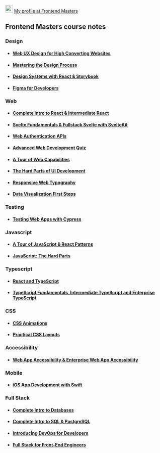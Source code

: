 <img src="https://frontendmasters.com/static-assets/core/m-transparent.webp" width="24"/> [My profile at Frontend Masters](https://frontendmasters.com/u/villivald/)

## Frontend Masters course notes

### Design
- #### [Web UX Design for High Converting Websites](https://github.com/villivald/frontendmasters/tree/main/Web_UX_Design)
- #### [Mastering the Design Process](https://github.com/villivald/frontendmasters/tree/main/Design_Process)
- #### [Design Systems with React & Storybook](https://github.com/villivald/frontendmasters/tree/main/DesignSystems_Storybook)
- #### [Figma for Developers](https://github.com/villivald/frontendmasters/tree/main/Figma)
### Web
- #### [Complete Intro to React & Intermediate React](https://github.com/villivald/frontendmasters/tree/main/React)
- #### [Svelte Fundamentals & Fullstack Svelte with SvelteKit](https://github.com/villivald/frontendmasters/tree/main/Svelte)
- #### [Web Authentication APIs](https://github.com/villivald/frontendmasters/tree/main/Web_Authentication)
- #### [Advanced Web Development Quiz](https://github.com/villivald/frontendmasters/tree/main/WebDev_Quiz)
- #### [A Tour of Web Capabilities](https://github.com/villivald/frontendmasters/tree/main/Web_APIs)
- #### [The Hard Parts of UI Development](https://github.com/villivald/frontendmasters/tree/main/UI_The_Hard_Parts)
- #### [Responsive Web Typography](https://github.com/villivald/frontendmasters/tree/main/Typography)
- #### [Data Visualization First Steps](https://github.com/villivald/frontendmasters/tree/main/Data_Visualization)
### Testing
- #### [Testing Web Apps with Cypress](https://github.com/villivald/frontendmasters/tree/main/Testing_With_Cypress)
### Javascript
- #### [A Tour of JavaScript & React Patterns](https://github.com/villivald/frontendmasters/tree/main/JavaScript_%26_React_Patterns)
- #### [JavaScript: The Hard Parts](https://github.com/villivald/frontendmasters/tree/main/JS_The_Hard_Parts)
### Typescript
- #### [React and TypeScript](https://github.com/villivald/frontendmasters/tree/main/React_With_TypeScript)
- #### [TypeScript Fundamentals, Intermediate TypeScript and Enterprise TypeScript](https://github.com/villivald/frontendmasters/tree/main/Typescript)
### CSS
- #### [CSS Animations](https://github.com/villivald/frontendmasters/tree/main/CSS_Animations)
- #### [Practical CSS Layouts](https://github.com/villivald/frontendmasters/tree/main/CSS_Layouts)
### Accessibility
- #### [Web App Accessibility & Enterprise Web App Accessibility](https://github.com/villivald/frontendmasters/tree/main/Accessibility)
### Mobile
- #### [iOS App Development with Swift](https://github.com/villivald/frontendmasters/tree/main/Swift)
### Full Stack
- #### [Complete Intro to Databases](https://github.com/villivald/frontendmasters/tree/main/Databases)
- #### [Complete Intro to SQL & PostgreSQL](https://github.com/villivald/frontendmasters/tree/main/SQL_PostgreSQL)
- #### [Introducing DevOps for Developers](https://github.com/villivald/frontendmasters/tree/main/DevOps)
- #### [Full Stack for Front-End Engineers](https://github.com/villivald/frontendmasters/tree/main/Full_Stack)
